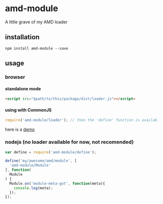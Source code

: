
# amd-module

A little grave of my AMD loader

## installation

```shell
npm install amd-module --save
```

## usage

### browser

#### standalone mode

```html
<script src="$path/to/this/package/dist/loader.js"></script>
```

#### using with CommonJS

```javascript
require('amd-module/loader'); // then the 'define' function is available
```

here is a [demo](https://github.com/leungwensen/amd-module/tree/master/demo)

### nodejs (no loader available for now, not recomended)

```javascript
var define = require('amd-module/define');

define('my/awesome/amd/module', [
  'amd-module/Module'
], function(
  Module
) {
  Module.on('module-meta-got', function(meta){
    console.log(meta);
  });
});
```

